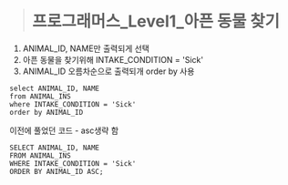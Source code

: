 ><h1>프로그래머스_Level1_아픈 동물 찾기</h1>
1. ANIMAL_ID, NAME만 출력되게 선택
2. 아픈 동물을 찾기위해 INTAKE_CONDITION = 'Sick' 
3. ANIMAL_ID 오름차순으로 출력되개 order by 사용

```MySQL
select ANIMAL_ID, NAME
from ANIMAL_INS
where INTAKE_CONDITION = 'Sick'
order by ANIMAL_ID
```
이전에 풀었던 코드 - asc생략 함
```MySQL
SELECT ANIMAL_ID, NAME 
FROM ANIMAL_INS 
WHERE INTAKE_CONDITION = 'Sick'
ORDER BY ANIMAL_ID ASC;
```
